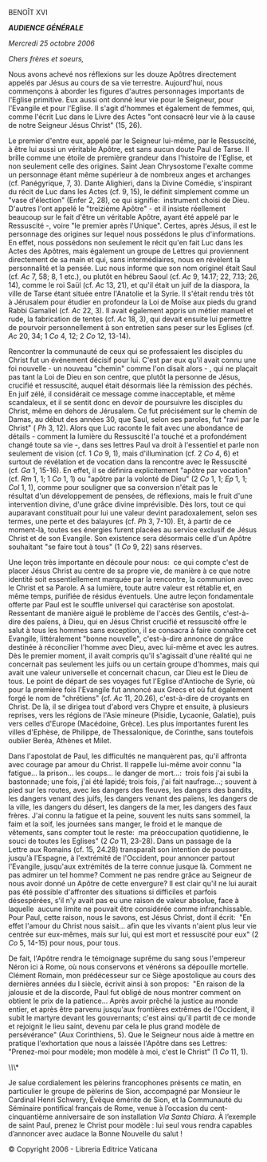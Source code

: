 BENOÎT XVI

***AUDIENCE GÉNÉRALE***

*Mercredi 25 octobre 2006*

*Chers frères et soeurs,*

Nous avons achevé nos réflexions sur les douze Apôtres directement appelés par Jésus au cours de sa vie terrestre. Aujourd'hui, nous commençons à aborder les figures d'autres personnages importants de l'Eglise primitive. Eux aussi ont donné leur vie pour le Seigneur, pour l'Evangile et pour l'Eglise. Il s'agit d'hommes et également de femmes, qui, comme l'écrit Luc dans le Livre des Actes "ont consacré leur vie à la cause de notre Seigneur Jésus Christ" (15, 26).

Le premier d'entre eux, appelé par le Seigneur lui-même, par le Ressuscité, à être lui aussi un véritable Apôtre, est sans aucun doute Paul de Tarse. Il brille comme une étoile de première grandeur dans l'histoire de l'Eglise, et non seulement celle des origines. Saint Jean Chrysostome l'exalte comme un personnage étant même supérieur à de nombreux anges et archanges (cf. Panégyrique, 7, 3). Dante Alighieri, dans la Divine Comédie, s'inspirant du récit de Luc dans les Actes (cf. 9, 15), le définit simplement comme un "vase d'élection" (Enfer 2, 28), ce qui signifie:  instrument choisi de Dieu. D'autres l'ont appelé le "treizième Apôtre" - et il insiste réellement beaucoup sur le fait d'être un véritable Apôtre, ayant été appelé par le Ressuscité -, voire "le premier après l'Unique". Certes, après Jésus, il est le personnage des origines sur lequel nous possédons le plus d'informations. En effet, nous possédons non seulement le récit qu'en fait Luc dans les Actes des Apôtres, mais également un groupe de Lettres qui proviennent directement de sa main et qui, sans intermédiaires, nous en révèlent la personnalité et la pensée. Luc nous informe que son nom originel était Saul (cf. *Ac* 7, 58; 8, 1 etc.), ou plutôt en hébreu Saoul (cf. *Ac* 9, 14.17; 22, 7.13; 26, 14), comme le roi Saül (cf. *Ac* 13, 21), et qu'il était un juif de la diaspora, la ville de Tarse étant située entre l'Anatolie et la Syrie. Il s'était rendu très tôt à Jérusalem pour étudier en profondeur la Loi de Moïse aux pieds du grand Rabbi Gamaliel (cf. *Ac* 22, 3). Il avait également appris un métier manuel et rude, la fabrication de tentes (cf. *Ac* 18, 3), qui devait ensuite lui permettre de pourvoir personnellement à son entretien sans peser sur les Eglises (cf. *Ac* 20, 34; 1 *Co* 4, 12; 2 *Co* 12, 13-14).

Rencontrer la communauté de ceux qui se professaient les disciples du Christ fut un événement décisif pour lui. C'est par eux qu'il avait connu une foi nouvelle - un nouveau "chemin" comme l'on disait alors - , qui ne plaçait pas tant la Loi de Dieu en son centre, que plutôt la personne de Jésus, crucifié et ressuscité, auquel était désormais liée la rémission des péchés. En juif zélé, il considérait ce message comme inacceptable, et même scandaleux, et il se sentit donc en devoir de poursuivre les disciples du Christ, même en dehors de Jérusalem. Ce fut précisément sur le chemin de Damas, au début des années 30, que Saul, selon ses paroles, fut "ravi par le Christ" ( *Ph* 3, 12). Alors que Luc raconte le fait avec une abondance de détails - comment la lumière du Ressuscité l'a touché et a profondément changé toute sa vie -, dans ses lettres Paul va droit à l'essentiel et parle non seulement de vision (cf. 1 *Co* 9, 1), mais d'illumination (cf. 2 *Co* 4, 6) et surtout de révélation et de vocation dans la rencontre avec le Ressuscité (cf. *Ga* 1, 15-16). En effet, il se définira explicitement "apôtre par vocation" (cf. *Rm* 1, 1; 1 *Co* 1, 1) ou "apôtre par la volonté de Dieu" (2 *Co* 1, 1; *Ep* 1, 1; *Col* 1, 1), comme pour souligner que sa conversion n'était pas le résultat d'un développement de pensées, de réflexions, mais le fruit d'une intervention divine, d'une grâce divine imprévisible. Dès lors, tout ce qui auparavant constituait pour lui une valeur devint paradoxalement, selon ses termes, une perte et des balayures (cf. *Ph* 3, 7-10). Et, à partir de ce moment-là, toutes ses énergies furent placées au service exclusif de Jésus Christ et de son Evangile. Son existence sera désormais celle d'un Apôtre souhaitant "se faire tout à tous" (1 *Co* 9, 22) sans réserves.

Une leçon très importante en découle pour nous:  ce qui compte c'est de placer Jésus Christ au centre de sa propre vie, de manière à ce que notre identité soit essentiellement marquée par la rencontre, la communion avec le Christ et sa Parole. A sa lumière, toute autre valeur est rétablie et, en même temps, purifiée de résidus éventuels. Une autre leçon fondamentale offerte par Paul est le souffle universel qui caractérise son apostolat. Ressentant de manière aiguë le problème de l'accès des Gentils, c'est-à-dire des païens, à Dieu, qui en Jésus Christ crucifié et ressuscité offre le salut à tous les hommes sans exception, il se consacra à faire connaître cet Evangile, littéralement "bonne nouvelle", c'est-à-dire annonce de grâce destinée à réconcilier l'homme avec Dieu, avec lui-même et avec les autres. Dès le premier moment, il avait compris qu'il s'agissait d'une réalité qui ne concernait pas seulement les juifs ou un certain groupe d'hommes, mais qui avait une valeur universelle et concernait chacun, car Dieu est le Dieu de tous. Le point de départ de ses voyages fut l'Eglise d'Antioche de Syrie, où pour la première fois l'Evangile fut annoncé aux Grecs et où fut également forgé le nom de "chrétiens" (cf. *Ac* 11, 20.26), c'est-à-dire de croyants en Christ. De là, il se dirigea tout d'abord vers Chypre et ensuite, à plusieurs reprises, vers les régions de l'Asie mineure (Pisidie, Lycaonie, Galatie), puis vers celles d'Europe (Macédoine, Grèce). Les plus importantes furent les villes d'Ephèse, de Philippe, de Thessalonique, de Corinthe, sans toutefois oublier Beréa, Athènes et Milet.

Dans l'apostolat de Paul, les difficultés ne manquèrent pas, qu'il affronta avec courage par amour du Christ. Il rappelle lui-même avoir connu "la fatigue... la prison... les coups... le danger de mort...:  trois fois j'ai subi la bastonnade; une fois, j'ai été lapidé; trois fois, j'ai fait naufrage...; souvent à pied sur les routes, avec les dangers des fleuves, les dangers des bandits, les dangers venant des juifs, les dangers venant des païens, les dangers de la ville, les dangers du désert, les dangers de la mer, les dangers des faux frères. J'ai connu la fatigue et la peine, souvent les nuits sans sommeil, la faim et la soif, les journées sans manger, le froid et le manque de vêtements, sans compter tout le reste:  ma préoccupation quotidienne, le souci de toutes les Eglises" (2 *Co* 11, 23-28). Dans un passage de la Lettre aux Romains (cf. 15, 24.28) transparaît son intention de pousser jusqu'à l'Espagne, à l'extrémité de l'Occident, pour annoncer partout l'Evangile, jusqu'aux extrémités de la terre connue jusque là. Comment ne pas admirer un tel homme? Comment ne pas rendre grâce au Seigneur de nous avoir donné un Apôtre de cette envergure? Il est clair qu'il ne lui aurait pas été possible d'affronter des situations si difficiles et parfois désespérées, s'il n'y avait pas eu une raison de valeur absolue, face à laquelle  aucune limite ne pouvait être considérée comme infranchissable. Pour Paul, cette raison, nous le savons, est Jésus Christ, dont il écrit:  "En effet l'amour du Christ nous saisit... afin que les vivants n'aient plus leur vie centrée sur eux-mêmes, mais sur lui, qui est mort et ressuscité pour eux" (2 *Co* 5, 14-15) pour nous, pour tous.

De fait, l'Apôtre rendra le témoignage suprême du sang sous l'empereur Néron ici à Rome, où nous conservons et vénérons sa dépouille mortelle. Clément Romain, mon prédécesseur sur ce Siège apostolique au cours des dernières années du I siècle, écrivit ainsi à son propos:  "En raison de la jalousie et de la discorde, Paul fut obligé de nous montrer comment on obtient le prix de la patience... Après avoir prêché la justice au monde entier, et après être parvenu jusqu'aux frontières extrêmes de l'Occident, il subit le martyre devant les gouvernants; c'est ainsi qu'il partit de ce monde et rejoignit le lieu saint, devenu par cela le plus grand modèle de persévérance" (Aux Corinthiens, 5). Que le Seigneur nous aide à mettre en pratique l'exhortation que nous a laissée l'Apôtre dans ses Lettres:  "Prenez-moi pour modèle; mon modèle à moi, c'est le Christ" (1 *Co* 11, 1).

\\*\\*\\*

Je salue cordialement les pèlerins francophones présents ce matin, en particulier le groupe de pèlerins de Sion, accompagné par Monsieur le Cardinal Henri Schwery, Évêque émérite de Sion, et la Communauté du Séminaire pontifical français de Rome, venue à l’occasion du cent-cinquantième anniversaire de son installation *Via Santa Chiara*. À l’exemple de saint Paul, prenez le Christ pour modèle : lui seul vous rendra capables d’annoncer avec audace la Bonne Nouvelle du salut !

© Copyright 2006 - Libreria Editrice Vaticana